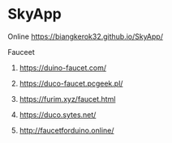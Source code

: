 # SkyApp

Online https://biangkerok32.github.io/SkyApp/

Fauceet

1. https://duino-faucet.com/

2. https://duco-faucet.pcgeek.pl/

3. https://furim.xyz/faucet.html

4. https://duco.sytes.net/

5. http://faucetforduino.online/

